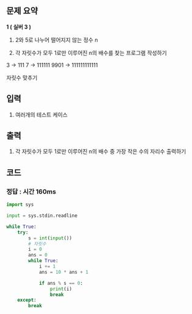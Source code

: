 ## 문제 요약

**1 ( 실버 3 )**

1. 2와 5로 나누어 떨어지지 않는 정수 n

2. 각 자릿수가 모두 1로만 이루어진 n의 배수를 찾는 프로그램 작성하기

3 -> 111
7 -> 111111
9901 -> 111111111111

자릿수 맞추기

## 입력
1. 여러개의 테스트 케이스

## 출력
1. 각 자릿수가 모두 1로만 이루어진 n의 배수 중 가장 작은 수의 자리수 출력하기

## 코드

### 정답 : 시간 160ms

```python
import sys

input = sys.stdin.readline

while True:
    try:
        s = int(input())
        # 자릿수
        i = 0
        ans = 0
        while True:
            i += 1
            ans = 10 * ans + 1

            if ans % s == 0:
                print(i)
                break
    except:
        break

```
